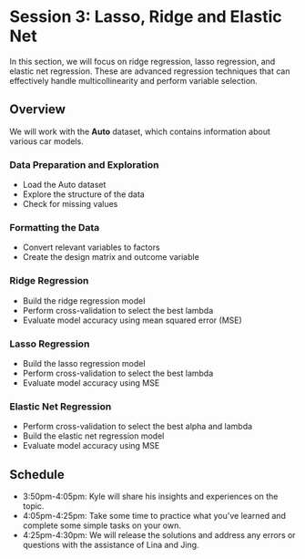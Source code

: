 # Session 3: Lasso, Ridge and Elastic Net  
In this section, we will focus on ridge regression, lasso regression, and elastic net regression. These are advanced regression techniques that can effectively handle multicollinearity and perform variable selection. 

## Overview
We will work with the **Auto** dataset, which contains information about various car models.

### Data Preparation and Exploration
- Load the Auto dataset
- Explore the structure of the data
- Check for missing values
### Formatting the Data
- Convert relevant variables to factors
- Create the design matrix and outcome variable
### Ridge Regression
- Build the ridge regression model
- Perform cross-validation to select the best lambda
- Evaluate model accuracy using mean squared error (MSE)
### Lasso Regression
- Build the lasso regression model
- Perform cross-validation to select the best lambda
- Evaluate model accuracy using MSE
### Elastic Net Regression
- Perform cross-validation to select the best alpha and lambda
- Build the elastic net regression model
- Evaluate model accuracy using MSE

## Schedule
- 3:50pm-4:05pm: Kyle will share his insights and experiences on the topic.
- 4:05pm-4:25pm: Take some time to practice what you've learned and complete some simple tasks on your own.
- 4:25pm-4:30pm: We will release the solutions and address any errors or questions with the assistance of Lina and Jing.
